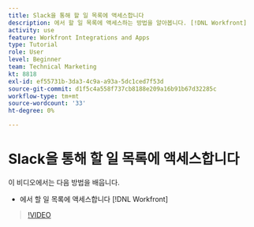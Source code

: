 ```yaml
---
title: Slack을 통해 할 일 목록에 액세스합니다
description: 에서 할 일 목록에 액세스하는 방법을 알아봅니다. [!DNL Workfront]
activity: use
feature: Workfront Integrations and Apps
type: Tutorial
role: User
level: Beginner
team: Technical Marketing
kt: 8818
exl-id: ef55731b-3da3-4c9a-a93a-5dc1ced7f53d
source-git-commit: d1f5c4a558f737cb8188e209a16b91b67d32285c
workflow-type: tm+mt
source-wordcount: '33'
ht-degree: 0%

---
```


# Slack을 통해 할 일 목록에 액세스합니다

이 비디오에서는 다음 방법을 배웁니다.

* 에서 할 일 목록에 액세스합니다 [!DNL Workfront]

>[!VIDEO](https://video.tv.adobe.com/v/335118/?quality=12)
